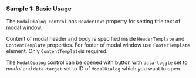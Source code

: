 ### Sample 1: Basic Usage

The `ModalDialog control` has `HeaderText` property for setting title text of modal window.

Content of modal header and body is specified inside `HeaderTemplate` and `ContentTemplate` properties. 
For footer of modal window use `FooterTemplate` element. Only `ContentTemplate`is required.

The `ModalDialog` control can be opened with button with `data-toggle` set to *modal* and `data-target` set to ID of `ModalDialog` which you want to open.